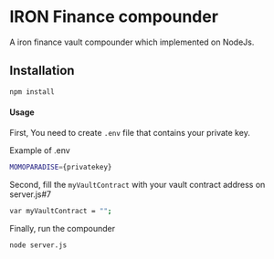 
# IRON Finance compounder

A iron finance vault compounder which implemented on NodeJs.

## Installation

```bash
npm install
```

#### Usage

First, You need to create `.env` file that contains your private key.

Example of .env
```bash
MOMOPARADISE={privatekey}
```
Second, fill the `myVaultContract` with your vault contract address on server.js#7

```bash
var myVaultContract = "";
```

Finally, run the compounder

```bash
node server.js
```
